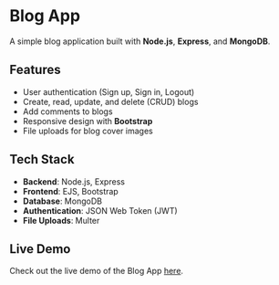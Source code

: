 # Blog App

A simple blog application built with **Node.js**, **Express**, and **MongoDB**.

## Features
- User authentication (Sign up, Sign in, Logout)
- Create, read, update, and delete (CRUD) blogs
- Add comments to blogs
- Responsive design with **Bootstrap**
- File uploads for blog cover images

## Tech Stack
- **Backend**: Node.js, Express
- **Frontend**: EJS, Bootstrap
- **Database**: MongoDB
- **Authentication**: JSON Web Token (JWT)
- **File Uploads**: Multer


## Live Demo

Check out the live demo of the Blog App [here](https://blog-app-ruby-two.vercel.app/).